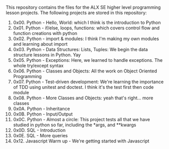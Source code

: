 This repository contains the files for the ALX SE higher level programming lesson projects.
The following projects are stored in this repository:
1) 0x00. Python - Hello, World: which I think is the introduction to Python
2) 0x01. Python - if/else, loops, functions: which covers control flow and function creations with python
3) 0x02. Python - import & modules: I think I'm making my own modules and learning about import
4) 0x03. Python - Data Structures: Lists, Tuples: We begin the data structure lessons in Python. Yay
5) 0x05. Python - Exceptions: Here, we learned to handle exceptions. The whole try/except syntax
6) 0x06. Python - Classes and Objects: All the work on Object Oriented Programming
7) 0x07. Python - Test-driven development: We're learning the importance of TDD using unitest and doctest. I think it's the test first then code module
8) 0x08. Python - More Classes and Objects: yeah that's right... more classes
9) 0x0A. Python - Inheritance
10) 0x0B. Python - Input/Output
11) 0x0C. Python - Almost a circle: This project tests all that we have studied in python so far, including the *args, and **kwargs
12) 0x0D. SQL - Introduction
13) 0x0E. SQL - More queries
14) 0x12. Javascript Warm up - We're getting started with Javascript
